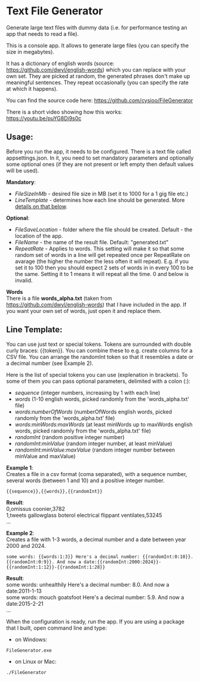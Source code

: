 # Text File Generator
Generate large text files with dummy data (i.e. for performance testing an app that needs to read a file). 

This is a console app. It allows to generate large files (you can specify the size in megabytes). 

It has a dictionary of english words (source: https://github.com/dwyl/english-words) which you can replace with your own set. They are picked at random, the generated phrases don't make up meaningful sentences. They repeat occasionally (you can specify the rate at which it happens).

You can find the source code here: https://github.com/cysioo/FileGenerator

There is a short video showing how this works: https://youtu.be/puYG8Di9s0c

## Usage:
Before you run the app, it needs to be configured. There is a text file called appsettings.json. In it, you need to set mandatory parameters and optionally some optional ones (if they are not present or left empty then default values will be used).

**Mandatory**:  

* _FileSizeInMb_ - desired file size in MB (set it to 1000 for a 1 gig file etc.)  
* _LineTemplate_ - determines how each line should be generated. More [details on that below](#line-template).  

**Optional**:  

* _FileSaveLocation_ - folder where the file should be created. Default - the location of the app.  
* _FileName_ - the name of the result file. Default: "generated.txt"  
* _RepeatRate_ - Applies to words. This setting will make it so that some random set of words in a line will get repeated once per RepeatRate on avarage (the higher the number the less often it will repeat). E.g. if you set it to 100 then you should expect 2 sets of words in in every 100 to be the same. Setting it to 1 means it will repeat all the time. 0 and below is invalid.  

**Words**  
There is a file **words_alpha.txt** (taken from https://github.com/dwyl/english-words) that I have included in the app. If you want your own set of words, just open it and replace them.

## Line Template:
You can use just text or special tokens. Tokens are surrounded with double curly braces: {{token}}. You can combine these to e.g. create columns for a CSV file. You can arrange the randomInt token so that it resembles a date or a decimal number (see Example 2).

Here is the list of special tokens you can use (explenation in brackets). To some of them you can pass optional parameters, delimited with a colon (:):  

* _sequence_ (integer numbers, increasing by 1 with each line)  
* _words_ (1-10 english words, picked randomly from the 'words_alpha.txt' file)  
* _words:numberOfWords_ (numberOfWords english words, picked randomly from the 'words_alpha.txt' file)  
* _words:minWords:maxWords_ (at least minWords up to maxWords english words, picked randomly from the 'words_alpha.txt' file)  
* _randomInt_ (random positive integer number)  
* _randomInt:minValue_ (random integer number, at least minValue)  
* _randomInt:minValue:maxValue_ (random integer number between minValue and maxValue)  

**Example 1**:  
Creates a file in a csv format (coma separated), with a sequence number, several words (between 1 and 10) and a positive integer number.
```
{{sequence}},{{words}},{{randomInt}}
```

**Result**:  
0,omissus coonier,3782  
1,tweets gallowglass boterol electrical flippant ventilates,53245  
...

**Example 2**:  
Creates a file with 1-3 words, a decimal number and a date between year 2000 and 2024.
```
some words: {{words:1:3}} Here's a decimal number: {{randomInt:0:10}}.{{randomInt:0:9}}. And now a date:{{randomInt:2000:2024}}-{{randomInt:1:12}}-{{randomInt:1:28}}
```

**Result**:  
some words: unhealthily Here's a decimal number: 8.0. And now a date:2011-1-13  
some words: mouch goatsfoot Here's a decimal number: 5.9. And now a date:2015-2-21  
...

When the configuration is ready, run the app. If you are using a package that I built, open command line and type:  

* on Windows:
```
FileGenerator.exe
```
* on Linux or Mac:
```
./FileGenerator
```